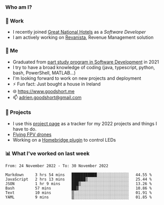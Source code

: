 ### Who am I?

<!--
**goodshort/goodshort** is a ✨ _special_ ✨ repository because its `README.md` (this file) appears on your GitHub profile.
-->
### 💼 Work
- I recently joined [Great National Hotels](https://www.greatnationalhotels.com/) as a _Software Developer_
- I am actively working on [Revanista](https://www.revanista.com/), Revenue Management solution

### 🌱 Me
- Graduated from [part study program in Software Development](https://www.goodshort.me/who-am-i/studies#higher-diploma-in-software-development) in 2021
- I try to have a broad knowledge of coding (java, typescript, python, bash, PowerShell, MATLAB...)
- I'm looking forward to work on new projects and deployment
- ⚡ Fun fact: Just bought a house in Ireland
- 🌐 https://www.goodshort.me
- 📫 adrien.goodshort@gmail.com

### 🚧 Projects

- I use this [project page](https://github.com/users/goodshort/projects/2) as a tracker for my 2022 projects and things I have to do.
- [Flying FPV drones](https://www.youtube.com/watch?v=PdOF5c4RF18&list=PLhU-As_kQhM6L6iwidza6sSdfxEybA7VZ)
- Working on a [Homebridge plugin](https://github.com/goodshort/homebridge-wled-preset) to control LEDs

### 📊 What I've worked on last week

<!--START_SECTION:waka-->

```text
From: 24 November 2022 - To: 30 November 2022

Markdown     3 hrs 54 mins   ███████████░░░░░░░░░░░░░░   44.55 %
JavaScript   2 hrs 13 mins   ██████▒░░░░░░░░░░░░░░░░░░   25.44 %
JSON         1 hr 9 mins     ███▒░░░░░░░░░░░░░░░░░░░░░   13.26 %
Bash         57 mins         ██▓░░░░░░░░░░░░░░░░░░░░░░   10.86 %
Text         10 mins         ▒░░░░░░░░░░░░░░░░░░░░░░░░   01.91 %
YAML         9 mins          ▒░░░░░░░░░░░░░░░░░░░░░░░░   01.85 %
```

<!--END_SECTION:waka-->
